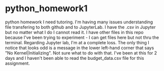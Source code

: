 # python_homework1
python homework
I need tutoring. I'm having many issues understanding file transfering to both github and to JupyterLab. I have the .csv in Jupyter but no matter what I do I cannot read it. I have other files in this repo because I've been trying to experiment - I can get files here but not thru the terminal. Regarding Jupyter lab, I'm at a complete loss. The only thing I notice that looks odd is a message in the lower left-hand corner that says "No Kernel|Initializing". Not sure what to do with that. I've been at this for 2 days and I haven't been able to read the budget_data.csv file for this assignment.  
